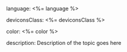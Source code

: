 language: <%= language %>

deviconsClass: <%= deviconsClass %>

color: <%= color %>

description: Description of the topic goes here
